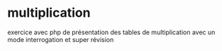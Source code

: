 # multiplication
exercice avec php de présentation des tables de multiplication avec un mode interrogation et super révision 
